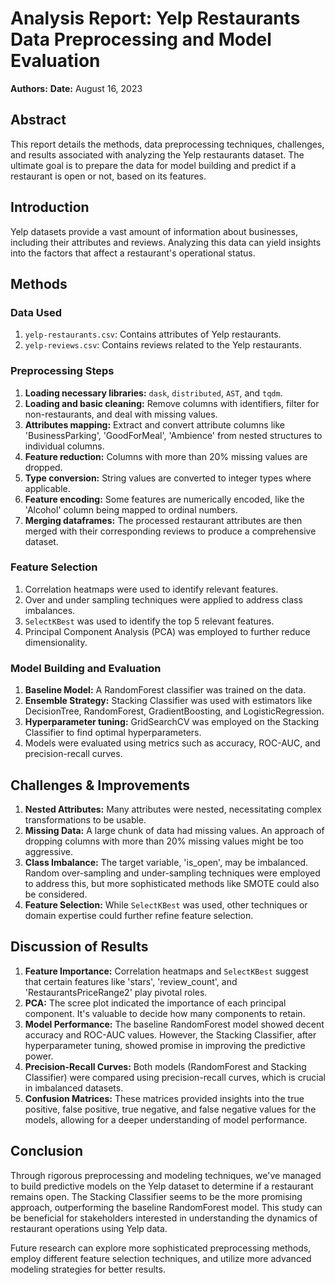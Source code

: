 # Analysis Report: Yelp Restaurants Data Preprocessing and Model Evaluation

**Authors:**
**Date:** August 16, 2023

## Abstract
This report details the methods, data preprocessing techniques, challenges, and results associated with analyzing the Yelp restaurants dataset. The ultimate goal is to prepare the data for model building and predict if a restaurant is open or not, based on its features.

## Introduction
Yelp datasets provide a vast amount of information about businesses, including their attributes and reviews. Analyzing this data can yield insights into the factors that affect a restaurant's operational status.

## Methods

### Data Used
1. `yelp-restaurants.csv`: Contains attributes of Yelp restaurants.
2. `yelp-reviews.csv`: Contains reviews related to the Yelp restaurants.

### Preprocessing Steps
1. **Loading necessary libraries:** `dask`, `distributed`, `AST`, and `tqdm`.
2. **Loading and basic cleaning:** Remove columns with identifiers, filter for non-restaurants, and deal with missing values.
3. **Attributes mapping:** Extract and convert attribute columns like 'BusinessParking', 'GoodForMeal', 'Ambience' from nested structures to individual columns.
4. **Feature reduction:** Columns with more than 20% missing values are dropped.
5. **Type conversion:** String values are converted to integer types where applicable.
6. **Feature encoding:** Some features are numerically encoded, like the 'Alcohol' column being mapped to ordinal numbers.
7. **Merging dataframes:** The processed restaurant attributes are then merged with their corresponding reviews to produce a comprehensive dataset.

### Feature Selection
1. Correlation heatmaps were used to identify relevant features.
2. Over and under sampling techniques were applied to address class imbalances.
3. `SelectKBest` was used to identify the top 5 relevant features.
4. Principal Component Analysis (PCA) was employed to further reduce dimensionality.

### Model Building and Evaluation
1. **Baseline Model:** A RandomForest classifier was trained on the data.
2. **Ensemble Strategy:** Stacking Classifier was used with estimators like DecisionTree, RandomForest, GradientBoosting, and LogisticRegression.
3. **Hyperparameter tuning:** GridSearchCV was employed on the Stacking Classifier to find optimal hyperparameters.
4. Models were evaluated using metrics such as accuracy, ROC-AUC, and precision-recall curves.

## Challenges & Improvements

1. **Nested Attributes:** Many attributes were nested, necessitating complex transformations to be usable.
2. **Missing Data:** A large chunk of data had missing values. An approach of dropping columns with more than 20% missing values might be too aggressive.
3. **Class Imbalance:** The target variable, 'is_open', may be imbalanced. Random over-sampling and under-sampling techniques were employed to address this, but more sophisticated methods like SMOTE could also be considered.
4. **Feature Selection:** While `SelectKBest` was used, other techniques or domain expertise could further refine feature selection.

## Discussion of Results

1. **Feature Importance:** Correlation heatmaps and `SelectKBest` suggest that certain features like 'stars', 'review_count', and 'RestaurantsPriceRange2' play pivotal roles.
2. **PCA:** The scree plot indicated the importance of each principal component. It's valuable to decide how many components to retain.
3. **Model Performance:** The baseline RandomForest model showed decent accuracy and ROC-AUC values. However, the Stacking Classifier, after hyperparameter tuning, showed promise in improving the predictive power.
4. **Precision-Recall Curves:** Both models (RandomForest and Stacking Classifier) were compared using precision-recall curves, which is crucial in imbalanced datasets.
5. **Confusion Matrices:** These matrices provided insights into the true positive, false positive, true negative, and false negative values for the models, allowing for a deeper understanding of model performance.

## Conclusion
Through rigorous preprocessing and modeling techniques, we've managed to build predictive models on the Yelp dataset to determine if a restaurant remains open. The Stacking Classifier seems to be the more promising approach, outperforming the baseline RandomForest model. This study can be beneficial for stakeholders interested in understanding the dynamics of restaurant operations using Yelp data.

Future research can explore more sophisticated preprocessing methods, employ different feature selection techniques, and utilize more advanced modeling strategies for better results.